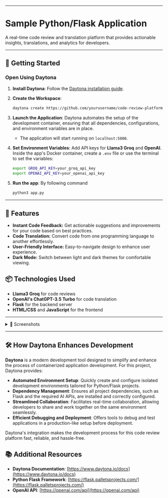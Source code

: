 
---

# Sample Python/Flask Application  

A real-time code review and translation platform that provides actionable insights, translations, and analytics for developers.

---

## 🚀 Getting Started  

### Open Using Daytona  

1. **Install Daytona**: Follow the [Daytona installation guide](https://www.daytona.io/docs/installation/installation/).  
2. **Create the Workspace**:  
   ```bash  
   daytona create https://github.com/yourusername/code-review-platform.git 
   ```  

3. **Launch the Application**: Daytona automates the setup of the development container, ensuring that all dependencies, configurations, and environment variables are in place.  
   - The application will start running on `localhost:5000`.  

4. **Set Environment Variables**: Add API keys for **Llama3 Groq** and **OpenAI**.  
   Inside the app's Docker container, create a `.env` file or use the terminal to set the variables:  
   ```bash
   export GROQ_API_KEY=your_groq_api_key  
   export OPENAI_API_KEY=your_openai_api_key  
   ```  

5. **Run the app**: By following command
    ```bash
    python3 app.py
    ```

---

## 🔧 Features
- **Instant Code Feedback:** Get actionable suggestions and improvements for your code based on best practices.
- **Code Translation:** Convert code from one programming language to another effortlessly.
- **User-Friendly Interface:** Easy-to-navigate design to enhance user experience.
- **Dark Mode:** Switch between light and dark themes for comfortable viewing.

## 📦 Technologies Used
- **Llama3 Groq** for code reviews
- **OpenAI's ChatGPT-3.5 Turbo** for code translation
- **Flask** for the backend server
- **HTML/CSS** and **JavaScript** for the frontend
---
<details>
<summary>📸 Screenshots</summary>

### Light/Dark Mode Preview

<table>
  <tr>
    <td><img src="static/lightmode.png" alt="Light Mode" width="400"/></td>
    <td><img src="static/darkmode.png" alt="Dark Mode" width="400"/></td>
  </tr>
  <tr>
    <td align="center">Light Mode</td>
    <td align="center">Dark Mode</td>
  </tr>
</table>

### Example screenshots for feedback of code
![Getting feedback of code](static/127.0.0.1_5000_.png)

### Example screenshots for translating the code to different language
![Translating code to other language](static/ss1.png)

</details>

---

## 🛠️ How Daytona Enhances Development  

**Daytona** is a modern development tool designed to simplify and enhance the process of containerized application development. For this project, Daytona provides:  

- **Automated Environment Setup**: Quickly create and configure isolated development environments tailored for Python/Flask projects.  
- **Dependency Management**: Ensures all project dependencies, such as Flask and the required AI APIs, are installed and correctly configured.  
- **Streamlined Collaboration**: Facilitates real-time collaboration, allowing developers to share and work together on the same environment seamlessly.  
- **Efficient Debugging and Deployment**: Offers tools to debug and test applications in a production-like setup before deployment.  

Daytona's integration makes the development process for this code review platform fast, reliable, and hassle-free.  


## 📚 Additional Resources  

- **Daytona Documentation**: [https://www.daytona.io/docs](https://www.daytona.io/docs)  
- **Python Flask Framework**: [https://flask.palletsprojects.com/](https://flask.palletsprojects.com/)  
- **OpenAI API**: [https://openai.com/api](https://openai.com/api)  
